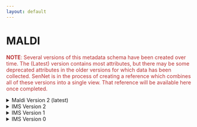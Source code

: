 ```yaml
--- 
layout: default 
---
```

# MALDI 

<span style="color:#ba3030"><b>NOTE</b>: Several versions of this metadata schema have been created over time.  The (Latest) version contains most attributes, but there may be some deprecated attributes in the older versions for which data has been collected.  SenNet is in the process of creating a reference which combines all of these versions into a single view.  That reference will be available here once completed.</span>

<details markdown="1"><summary> Maldi Version 2 (latest) </summary>

## Maldi Version 2 (latest) 

| Attribute                                           | Type      | Description                                                                                                                                                                                                                                                                                                                                                                                                                                                                                                                                                                           | Allowable Values                                                          | Required   |
|-----------------------------------------------------|-----------|---------------------------------------------------------------------------------------------------------------------------------------------------------------------------------------------------------------------------------------------------------------------------------------------------------------------------------------------------------------------------------------------------------------------------------------------------------------------------------------------------------------------------------------------------------------------------------------|----------------------------------------------------------------|------------|
| dataset_type                                        | Allowable Value      | The specific type of dataset being produced.                                                                                                                                                                                                                                                                                                                                                                                                                                                                                                                                          | ```10X Multiome``` ```2D Imaging Mass Cytometry``` ```ATACseq``` ```Auto-fluorescence``` ```Cell DIVE``` ```CODEX``` ```Confocal``` ```CosMx``` ```CyCIF``` ```DBiT``` ```DESI``` ```Enhanced Stimulated Raman Spectroscopy (SRS)``` ```GeoMx (nCounter)``` ```GeoMx (NGS)``` ```HiFi-Slide``` ```Histology``` ```LC-MS``` ```Light Sheet``` ```MALDI``` ```MERFISH``` ```MIBI``` ```Molecular Cartography``` ```MUSIC``` ```nanoSPLITS``` ```PhenoCycler``` ```Resolve``` ```RNAseq``` ```RNAseq (with probes)``` ```Second Harmonic Generation (SHG)``` ```SIMS``` ```SNARE-seq2``` ```Stereo-seq``` ```Thick section Multiphoton MxIF``` ```Visium (no probes)``` ```Visium (with probes)``` ```Xenium```| True       |
| analyte_class                                       | Allowable Value      | Analytes are the target molecules being measured with the assay.                                                                                                                                                                                                                                                                                                                                                                                                                                                                                                                      |  ```Chromatin``` ```DNA``` ```DNA + RNA``` ```Endogenous fluorophores``` ```Fluorochrome``` ```Lipid``` ```Metabolite``` ```Nucleic acid and protein``` ```Peptide``` ```Polysaccharide``` ```Protein``` ```RNA  ```| True       |
| acquisition_instrument_vendor                       | Allowable Value      | An acquisition instrument is the device that contains the signal detection hardware and signal processing software. Assays generate signals such as light of various intensities or color or signals representing the molecular mass.                                                                                                                                                                                                                                                                                                                                                 | ```Akoya Biosciences``` ```Andor``` ```BGI Genomics``` ```Bruker``` ```Cytiva``` ```Evident Scientific (Olympus)``` ```GE Healthcare``` ```Hamamatsu``` ```Huron Digital Pathology``` ```Illumina``` ```In-House``` ```Ionpath``` ```Keyence``` ```Leica Biosystems``` ```Leica Microsystems``` ```Motic``` ```NanoString``` ```Resolve Biosciences``` ```Sciex``` ```Standard BioTools (Fluidigm)``` ```Thermo Fisher Scientific``` ```Zeiss Microscopy``` | True       |
| acquisition_instrument_model                        | Allowable Value      | Manufacturers of an acquisition instrument may offer various versions (models) of that instrument with different features or sensitivities. Differences in features or sensitivities may be relevant to processing or interpretation of the data.                                                                                                                                                                                                                                                                                                                                     | ```Aperio AT2``` ```Aperio CS2``` ```Axio Observer 3``` ```Axio Observer 5``` ```Axio Observer 7``` ```Axio Scan.Z1``` ```BZ-X710``` ```BZ-X800``` ```BZ-X810``` ```CosMx Spatial Molecular Imager``` ```Custom: Multiphoton``` ```Digital Spatial Profiler``` ```DM6 B``` ```DNBSEQ-T7``` ```EVOS M7000``` ```HiSeq 2500``` ```HiSeq 4000``` ```Hyperion Imaging System``` ```IN Cell Analyzer 2200``` ```Lightsheet 7``` ```MALDI timsTOF Flex Prototype``` ```MIBIscope``` ```MoticEasyScan One``` ```NanoZoomer 2.0-HT``` ```NanoZoomer S210``` ```NanoZoomer S360``` ```NanoZoomer S60``` ```NanoZoomer-SQ``` ```NextSeq 2000``` ```NextSeq 500``` ```NextSeq 550``` ```NovaSeq 6000``` ```NovaSeq X``` ```NovaSeq X Plus``` ```Orbitrap Eclipse Tribrid``` ```Orbitrap Fusion Lumos Tribrid``` ```Phenocycler-Fusion 1.0``` ```Phenocycler-Fusion 2.0``` ```PhenoImager Fusion``` ```Q Exactive``` ```Q Exactive HF``` ```Q Exactive UHMR``` ```QTRAP 5500``` ```Resolve Biosciences Molecular Cartography``` ```SCN400``` ```STELLARIS 5``` ```TissueScope LE Slide Scanner``` ```Unknown``` ```VS200 Slide Scanner``` ```Xenium Analyzer``` ```Zyla 4.2 sCMOS``` | True       |
| source_storage_duration_value                       | Numeric   | How long was the source material (parent) stored, prior to this sample being processed.                                                                                                                                                                                                                                                                                                                                                                                                                                                                                               |                                                                | True       |
| source_storage_duration_unit                        | Allowable Value      | The time duration unit of measurement                                                                                                                                                                                                                                                                                                                                                                                                                                                                                                                                                 | ```hour``` ```month``` ```day``` ```minute``` ```year``` | True       |
| time_since_acquisition_instrument_calibration_value | Numeric   | The amount of time since the acqusition instrument was last serviced by the vendor. This provides a metric for assessing drift in data capture.                                                                                                                                                                                                                                                                                                                                                                                                                                       |                                                                | False      |
| time_since_acquisition_instrument_calibration_unit  | Allowable Value      | The time unit of measurement                                                                                                                                                                                                                                                                                                                                                                                                                                                                                                                                                          |```Column-by-column``` ```Not applicable``` ```Row-by-row``` ```Snake-by-columns``` ```Snake-by-rows``` | False      |
| preparation_protocol_doi                            | Textfield      | DOI for the protocols.io page that describes the assay or sample procurment and preparation. For example for an imaging assay, the protocol might include staining of a section through the creation of an OME-TIFF file. In this case the protocol would include any image processing steps required to create the OME-TIFF file. Example: https://dx.doi.org/10.17504/protocols.io.eq2lyno9qvx9/v1                                                                                                                                                                                  |                                                                | True       |
| is_targeted                                        | Allowable Value  | Specifies whether or not a specific molecule(s) is/are targeted for detection/measurement by the assay ("Yes" or "No"). The CODEX analyte is protein.                                                                                                                                                                                                                                                                                                                                                                                                                                 | ```Yes``` ```No```                                                           | True       |
| contributors_path                                   | Textfield | The path to the file with the ORCID IDs for all contributors of this dataset (e.g., "./extras/contributors.tsv" or "./contributors.tsv"). This is an internal metadata field that is just used for ingest.                                                                                                                                                                                                                                                                                                                                                                            |                                                                | True       |
| data_path                                           | Textfield | The top level directory containing the raw and/or processed data. For a single dataset upload this might be "." where as for a data upload containing multiple datasets, this would be the directory name for the respective dataset. For instance, if the data is within a directory called "TEST001-RK" use syntax "./TEST001-RK" for this field. If there are multiple directory levels, use the format "./TEST001-RK/Run1/Pass2" in which "Pass2" is the subdirectory where the single dataset's data is stored. This is an internal metadata field that is just used for ingest. |                                                                | True       |
| mass_analysis_polarity                              | Allowable Value      | The polarity of the mass analysis (positive or negative ion modes).                                                                                                                                                                                                                                                                                                                                                                                                                                                                                                                   | ```Negative and positive ion mode``` ```Negative ion mode``` ```Positive ion mode``` | True       |
| mass_resolving_power                                | Numeric   | The mass resolving power m/∆m, where ∆m is defined as the full width at half-maximum (FWHM) for a given peak with a specified mass-to-charge (m/z). (unitless)                                                                                                                                                                                                                                                                                                                                                                                                                        |                                                                | True       |
| mass-to-charge_resolving_power                      | Numeric   | The peak (m/z) used to calculate the resolving power.                                                                                                                                                                                                                                                                                                                                                                                                                                                                                                                                 |                                                                | True       |
| ion_mobility                                        | Allowable Value      | Specifies which technology was used for ion mobility spectrometry. Technologies for measuring ion mobility: Traveling Wave Ion Mobility Spectrometry (TWIMS), Trapped Ion Mobility Spectrometry (TIMS), High Field Asymmetric waveform ion Mobility Spectrometry (FAIMS), Drift Tube Ion Mobility Spectrometry (DTIMS), Structures for Lossless Ion Manipulations (SLIM), and cyclic Ion Mobility Spectrometry (cIMS).                                                                                                                                                                | ```cIMS``` ```DTIMS``` ```FAIMS``` ```SLIM``` ```TIMS``` ```TWIMS``` | False      |
| matrix_deposition_method                            | Allowable Value      | Common methods of depositing matrix for assisting in desorption and ionization in imaging mass spectrometry include robotic spotting, electrospray deposition, and sublimation.                                                                                                                                                                                                                                                                                                                                                                                                       | ```Electrospray deposition``` ```Not applicable``` ```Robotic spotting``` ```Robotic spraying``` ```Sublimation``` | True       |
| preparation_instrument_vendor                       | Allowable Value      | The manufacturer of the instrument used to prepare (staining/processing) the sample for the assay. If an automatic slide staining method was indicated this field should list the manufacturer of the instrument.                                                                                                                                                                                                                                                                                                                                                                     | ```10x Genomics``` ```Hamamatsu``` ```HTX Technologies``` ```In-House``` ```Leica Biosystems``` ```Not applicable``` ```Roche Diagnostics``` ```SunChrom``` ```Thermo Fisher Scientific``` | False      |
| preparation_instrument_model                        | Allowable Value      | Manufacturers of a staining system instrument may offer various versions (models) of that instrument with different features. Differences in features or sensitivities may be relevant to processing or interpretation of the data.                                                                                                                                                                                                                                                                                                                                                   | ```AutoStainer XL``` ```Chromium Connect``` ```Chromium Controller``` ```Chromium iX``` ```Chromium X``` ```Discovery Ultra``` ```EVOS M7000``` ```M3+ Sprayer``` ```M5 Sprayer``` ```NanoZoomer S210``` ```NanoZoomer S360``` ```NanoZoomer S60``` ```Not applicable``` ```ST5020 Multistainer``` ```Sublimator``` ```SunCollect Sprayer``` ```TM-Sprayer``` ```Visium CytAssist ```| False      |
| preparation_matrix                                  | Allowable Value      | The matrix is a compound of crystallized molecules that acts like a buffer between the sample and the ionizing probe. It also helps ionize the sample, carrying it along the flight tube so it can be detected.                                                                                                                                                                                                                                                                                                                                                                       | ```2,5-DHA (2,5-dihydroxyacetophenone)``` ```2,5-DHB (2,5-Dihydroxybenzoic acid)``` ```9-AA (9-aminoacridine)``` ```CHCA (alpha-cyano-4-hydroxy-cinnamic acid)``` ```DAN (1,5-diaminonapthalene)``` ```DMACA (4-(dimethylamino)cinnamic acid)``` ```NEDC (N-(1-naphthyl) ethylenediamine dihydrochloride)``` ```SA (sinapic acid)``` | True       |
| metadata_schema_id                                  | Textfield | The string that serves as the definitive identifier for the metadata schema version and is readily interpretable by computers for data validation and processing. Example: 22bc762a-5020-419d-b170-24253ed9e8d9                                                                                                                                                                                                                                                                                                                                                                       |                                                                | True       |
| mass-to-charge_range_low_value                      | Numeric   | The low value of the scanned mass-to-charge range, for MS1. (unitless)                                                                                                                                                                                                                                                                                                                                                                                                                                                                                                                |                                                                | False      |
| mass-to-charge_range_high_value                     | Numeric   | The high value of the scanned mass-to-charge range, for MS1. (unitless)                                                                                                                                                                                                                                                                                                                                                                                                                                                                                                               |                                                                | False      |
| analysis_protocol_doi                               | Textfield      | A DOI to a protocols.io protocol describing the software and database(s) used to process the raw data. Example: https://dx.doi.org/10.17504/protocols.io.bsu5ney6                                                                                                                                                                                                                                                                                                                                                                                                                     |                                                                | True       |
| ms_ionization_technique                             | Allowable Value      | The ionization approach (i.e., sample probing method) for performing imaging mass spectrometry.                                                                                                                                                                                                                                                                                                                                                                                                                                                                                       | ```DESI``` ```ESI``` ```HESI``` ```LA``` ```LDI``` ```MALDI``` ```MALDI-2``` ```nanoDESI``` ```SIMS-C60``` ```SIMS-H20 ```| True       |
| ms_scan_mode                                        | Allowable Value      | MS (mass spectrometry) scan mode refers to the number of steps in the separation of fragments.                                                                                                                                                                                                                                                                                                                                                                                                                                                                                        | ```MS1``` ```MS2``` ```MS3``` | True       |
| parent_sample_id                                    | Textfield | Unique SenNet or SenNet identifier of the sample (i.e., block, section or suspension) used to perform this assay. For example, for a RNAseq assay, the parent would be the suspension, whereas, for one of the imaging assays, the parent would be the tissue section. If an assay comes from multiple parent samples then this should be a comma separated list. Example: HBM386.ZGKG.235, HBM672.MKPK.442 or SNT232.UBHJ.322, SNT329.ALSK.102                                                                                                                                       |                                                                | True       |

</details>

<details markdown="1"><summary>IMS Version 2</summary>

## IMS Version 2

| Attribute                     | Type      | Description                                                                                                                                                                                                                                                                                                                                                                                           | Allowable Values                                                                | Required   |
|-------------------------------|-----------|-------------------------------------------------------------------------------------------------------------------------------------------------------------------------------------------------------------------------------------------------------------------------------------------------------------------------------------------------------------------------------------------------------|--------------------------------------------------------------------------------|------------|
| version                       | Allowable Value | Version of the schema to use when validating this metadata.                                                                                                                                                                                                                                                                                                                                           | ['2']                                                                          | True       |
| description                   | Textfield | Free-text description of this assay.                                                                                                                                                                                                                                                                                                                                                                  |                                                                                | True       |
| source_id                      | Textfield | SenNet Display ID of the source of the assayed tissue.                                                                                                                                                                                                                                                                                                                                                 |                                                                                | True       |
| tissue_id                     | Textfield | SenNet Display ID of the assayed tissue.                                                                                                                                                                                                                                                                                                                                                              |                                                                                | True       |
| execution_datetime            | Datetime  | Start date and time of assay, typically a date-time stamped folder generated by the acquisition instrument. YYYY-MM-DD hh:mm, where YYYY is the year, MM is the month with leading 0s, and DD is the day with leading 0s, hh is the hour with leading zeros, mm are the minutes with leading zeros.                                                                                                   |                                                                                | True       |
| protocols_io_doi              | Textfield | DOI for protocols.io referring to the protocol for this assay.                                                                                                                                                                                                                                                                                                                                        |                                                                                | True       |
| operator                      | Textfield | Name of the person responsible for executing the assay.                                                                                                                                                                                                                                                                                                                                               |                                                                                | True       |
| operator_email                | Textfield | Email address for the operator.                                                                                                                                                                                                                                                                                                                                                                       |                                                                                | True       |
| pi                            | Textfield | Name of the principal investigator responsible for the data.                                                                                                                                                                                                                                                                                                                                          |                                                                                | True       |
| pi_email                      | Textfield | Email address for the principal investigator.                                                                                                                                                                                                                                                                                                                                                         |                                                                                | True       |
| assay_category                | Allowable Value | Each assay is placed into one of the following 4 general categories: generation of images of microscopic entities, identification & quantitation of molecules by mass spectrometry, imaging mass spectrometry, and determination of nucleotide sequence.                                                                                                                                              | ['mass_spectrometry_imaging']                                                  | True       |
| assay_type                    | Allowable Value | The specific type of assay being executed.                                                                                                                                                                                                                                                                                                                                                            | ['MALDI-IMS', 'SIMS-IMS', 'NanoDESI', 'DESI']                                  | True       |
| analyte_class                 | Allowable Value | Analytes are the target molecules being measured with the assay.                                                                                                                                                                                                                                                                                                                                      | ['protein', 'metabolites', 'lipids', 'peptides', 'phosphopeptides', 'glycans'] | True       |
| is_targeted                   | Allowable Value | Specifies whether or not a specific molecule(s) is/are targeted for detection/measurement by the assay.                                                                                                                                                                                                                                                                                               | ['Yes','No']                                                                                | True       |
| acquisition_instrument_vendor | Textfield | An acquisition instrument is the device that contains the signal detection hardware and signal processing software. Assays generate signals such as light of various intensities or color or signals representing the molecular mass.                                                                                                                                                                 |                                                                                | True       |
| acquisition_instrument_model  | Textfield | Manufacturers of an acquisition instrument may offer various versions (models) of that instrument with different features or sensitivities. Differences in features or sensitivities may be relevant to processing or interpretation of the data.                                                                                                                                                     |                                                                                | True       |
| ms_source                     | Allowable Value | The ion source type used for surface sampling (MALDI, MALDI-2, DESI, nanoDESI or SIMS).                                                                                                                                                                                                                                                                                                               | ['MALDI', 'MALDI-2', 'LDI', 'LA', 'SIMS-C60', 'SIMS-H2O', 'DESI', 'nanoDESI']  | True       |
| polarity                      | Allowable Value | The polarity of the mass analysis (positive or negative ion modes)                                                                                                                                                                                                                                                                                                                                    | ['negative ion mode', 'positive ion mode', 'negative and positive ion mode']   | True       |
| mz_range_low_value            | Numeric   | The low value of the scanned mass range for MS1. (unitless)                                                                                                                                                                                                                                                                                                                                           |                                                                                | True       |
| mz_range_high_value           | Numeric   | The high value of the scanned mass range for MS1. (unitless)                                                                                                                                                                                                                                                                                                                                          |                                                                                | True       |
| mass_resolving_power          | Numeric   | The MS1 resolving power defined as m/âm where âm is the FWHM for a given peak with a specified m/z (m). (unitless)                                                                                                                                                                                                                                                                                |                                                                                | True       |
| mz_resolving_power            | Numeric   | The peak (m/z) used to calculate the resolving power.                                                                                                                                                                                                                                                                                                                                                 |                                                                                | True       |
| ion_mobility                  | Allowable Value | Specifies whether or not ion mobility spectrometry was performed and which technology was used. Technologies for measuring ion mobility: Traveling Wave Ion Mobility Spectrometry (TWIMS), Trapped Ion Mobility Spectrometry (TIMS), High Field Asymmetric waveform ion Mobility Spectrometry (FAIMS), Drift Tube Ion Mobility Spectrometry (DTIMS, Structures for Lossless Ion Manipulations (SLIM). | ['TIMS', 'TWIMS', 'FAIMS', 'DTIMS', 'SLIMS']                                   | False      |
| ms_scan_mode                  | Allowable Value | Scan mode refers to the number of steps in the separation of fragments.                                                                                                                                                                                                                                                                                                                               | ['MS', 'MS/MS', 'MS3']                                                         | True       |
| resolution_x_value            | Numeric   | The width of a pixel.                                                                                                                                                                                                                                                                                                                                                                                 |                                                                                | True       |
| resolution_x_unit             | Allowable Value | The unit of measurement of the width of a pixel.                                                                                                                                                                                                                                                                                                                                                      | ['nm', 'um']                                                                   | False      |
| resolution_y_value            | Numeric   | The height of a pixel                                                                                                                                                                                                                                                                                                                                                                                 |                                                                                | True       |
| resolution_y_unit             | Allowable Value | The unit of measurement of the height of a pixel.                                                                                                                                                                                                                                                                                                                                                     | ['nm', 'um']                                                                   | False      |
| preparation_type              | Textfield | Common methods of depositing matrix for MALDI imaging include robotic spotting, electrospray deposition, and spray-coating with an airbrush.                                                                                                                                                                                                                                                          |                                                                                | False      |
| preparation_instrument_vendor | Textfield | The manufacturer of the instrument used to prepare the sample for the assay.                                                                                                                                                                                                                                                                                                                          |                                                                                | False      |
| preparation_instrument_model  | Textfield | The model number/name of the instrument used to prepare the sample for the assay                                                                                                                                                                                                                                                                                                                      |                                                                                | False      |
| preparation_maldi_matrix      | Textfield | The matrix is a compound of crystallized molecules that acts like a buffer between the sample and the laser. It also helps ionize the sample, carrying it along the flight tube so it can be detected.                                                                                                                                                                                                |                                                                                | False      |
| desi_solvent                  | Textfield | Solvent composition for conducting nanospray desorption electrospray ionization (nanoDESI) or desorption electrospray ionization (DESI).                                                                                                                                                                                                                                                              |                                                                                | False      |
| desi_solvent_flow_rate        | Numeric   | The rate of flow of the solvent into a spray.                                                                                                                                                                                                                                                                                                                                                         |                                                                                | False      |
| desi_solvent_flow_rate_unit   | Allowable Value | Units of the rate of solvent flow.                                                                                                                                                                                                                                                                                                                                                                    | ['uL/minute']                                                                  | False      |
| section_prep_protocols_io_doi | Textfield | DOI for protocols.io referring to the protocol for preparing tissue sections for the assay.                                                                                                                                                                                                                                                                                                           |                                                                                | True       |
| processing_protocols_io_doi   | Textfield | DOI for analysis protocols.io for this assay.                                                                                                                                                                                                                                                                                                                                                         |                                                                                | False      |
| overall_protocols_io_doi      | Textfield | DOI for protocols.io for the overall process.                                                                                                                                                                                                                                                                                                                                                         |                                                                                | True       |
| contributors_path             | Textfield | Relative path to file with ORCID IDs for contributors for this dataset.                                                                                                                                                                                                                                                                                                                               |                                                                                | True       |
| data_path                     | Textfield | Relative path to file or directory with instrument data. Downstream processing will depend on filename extension conventions.                                                                                                                                                                                                                                                                         |                                                                                | True       |

</details>

<details markdown="1"><summary>IMS Version 1</summary>

## IMS Version 1

| Attribute                     | Type      | Description                                                                                                                                                                                                                                                                                         | Allowable Values                                                              | Required   |
|-------------------------------|-----------|-----------------------------------------------------------------------------------------------------------------------------------------------------------------------------------------------------------------------------------------------------------------------------------------------------|------------------------------------------------------------------------------|------------|
| version                       | Allowable Value | Version of the schema to use when validating this metadata.                                                                                                                                                                                                                                         | ['1']                                                                        | True       |
| description                   | Textfield | Free-text description of this assay.                                                                                                                                                                                                                                                                |                                                                              | True       |
| source_id                      | Textfield | SenNet Display ID of the source of the assayed tissue.                                                                                                                                                                                                                                               |                                                                              | True       |
| tissue_id                     | Textfield | SenNet Display ID of the assayed tissue.                                                                                                                                                                                                                                                            |                                                                              | True       |
| execution_datetime            | Datetime  | Start date and time of assay, typically a date-time stamped folder generated by the acquisition instrument. YYYY-MM-DD hh:mm, where YYYY is the year, MM is the month with leading 0s, and DD is the day with leading 0s, hh is the hour with leading zeros, mm are the minutes with leading zeros. |                                                                              | True       |
| protocols_io_doi              | Textfield | DOI for protocols.io referring to the protocol for this assay.                                                                                                                                                                                                                                      |                                                                              | True       |
| operator                      | Textfield | Name of the person responsible for executing the assay.                                                                                                                                                                                                                                             |                                                                              | True       |
| operator_email                | Textfield | Email address for the operator.                                                                                                                                                                                                                                                                     |                                                                              | True       |
| pi                            | Textfield | Name of the principal investigator responsible for the data.                                                                                                                                                                                                                                        |                                                                              | True       |
| pi_email                      | Textfield | Email address for the principal investigator.                                                                                                                                                                                                                                                       |                                                                              | True       |
| assay_category                | Allowable Value | Each assay is placed into one of the following 4 general categories: generation of images of microscopic entities, identification & quantitation of molecules by mass spectrometry, imaging mass spectrometry, and determination of nucleotide sequence.                                            | ['mass_spectrometry_imaging']                                                | True       |
| assay_type                    | Allowable Value | The specific type of assay being executed.                                                                                                                                                                                                                                                          | ['MALDI-IMS']                                                                | True       |
| analyte_class                 | Allowable Value | Analytes are the target molecules being measured with the assay.                                                                                                                                                                                                                                    | ['protein', 'metabolites', 'lipids']                                         | True       |
| is_targeted                   | Allowable Value | Specifies whether or not a specific molecule(s) is/are targeted for detection/measurement by the assay.                                                                                                                                                                                             | ['Yes','No']                                                                              | True       |
| acquisition_instrument_vendor | Textfield | An acquisition instrument is the device that contains the signal detection hardware and signal processing software. Assays generate signals such as light of various intensities or color or signals representing the molecular mass.                                                               |                                                                              | True       |
| acquisition_instrument_model  | Textfield | Manufacturers of an acquisition instrument may offer various versions (models) of that instrument with different features or sensitivities. Differences in features or sensitivities may be relevant to processing or interpretation of the data.                                                   |                                                                              | True       |
| ms_source                     | Allowable Value | The ion source type used for surface sampling (MALDI, MALDI-2, DESI, or SIMS) or LC-MS/MS data acquisition (nESI)                                                                                                                                                                                   | ['MALDI', 'MALDI-2', 'DESI', 'SIMS', 'nESI']                                 | True       |
| polarity                      | Allowable Value | The polarity of the mass analysis (positive or negative ion modes)                                                                                                                                                                                                                                  | ['negative ion mode', 'positive ion mode', 'negative and positive ion mode'] | True       |
| mz_range_low_value            | Numeric   | The low value of the scanned mass range for MS1. (unitless)                                                                                                                                                                                                                                         |                                                                              | True       |
| mz_range_high_value           | Numeric   | The high value of the scanned mass range for MS1. (unitless)                                                                                                                                                                                                                                        |                                                                              | True       |
| resolution_x_value            | Numeric   | The width of a pixel.                                                                                                                                                                                                                                                                               |                                                                              | True       |
| resolution_x_unit             | Allowable Value | The unit of measurement of the width of a pixel.                                                                                                                                                                                                                                                    | ['nm', 'um']                                                                 | False      |
| resolution_y_value            | Numeric   | The height of a pixel                                                                                                                                                                                                                                                                               |                                                                              | True       |
| resolution_y_unit             | Allowable Value | The unit of measurement of the height of a pixel.                                                                                                                                                                                                                                                   | ['nm', 'um']                                                                 | False      |
| preparation_type              | Textfield | Common methods of depositing matrix for MALDI imaging include robotic spotting, electrospray deposition, and spray-coating with an airbrush.                                                                                                                                                        |                                                                              | True       |
| preparation_instrument_vendor | Textfield | The manufacturer of the instrument used to prepare the sample for the assay.                                                                                                                                                                                                                        |                                                                              | True       |
| preparation_instrument_model  | Textfield | The model number/name of the instrument used to prepare the sample for the assay                                                                                                                                                                                                                    |                                                                              | True       |
| preparation_maldi_matrix      | Textfield | The matrix is a compound of crystallized molecules that acts like a buffer between the sample and the laser. It also helps ionize the sample, carrying it along the flight tube so it can be detected.                                                                                              |                                                                              | True       |
| section_prep_protocols_io_doi | Textfield | DOI for protocols.io referring to the protocol for preparing tissue sections for the assay.                                                                                                                                                                                                         |                                                                              | True       |
| overall_protocols_io_doi      | Textfield | DOI for protocols.io for the overall process.                                                                                                                                                                                                                                                       |                                                                              | True       |
| contributors_path             | Textfield | Relative path to file with ORCID IDs for contributors for this dataset.                                                                                                                                                                                                                             |                                                                              | True       |
| data_path                     | Textfield | Relative path to file or directory with instrument data. Downstream processing will depend on filename extension conventions.                                                                                                                                                                       |                                                                              | True       |

</details>

<details markdown="1"><summary>IMS Version 0</summary>

## IMS Version 0

| Attribute                     | Type      | Description                                                                                                                                                                                                                                                                                         | Allowable Values                                                              | Required   |
|-------------------------------|-----------|-----------------------------------------------------------------------------------------------------------------------------------------------------------------------------------------------------------------------------------------------------------------------------------------------------|------------------------------------------------------------------------------|------------|
| source_id                      | Textfield | SenNet Display ID of the source of the assayed tissue.                                                                                                                                                                                                                                               |                                                                              | True       |
| tissue_id                     | Textfield | SenNet Display ID of the assayed tissue.                                                                                                                                                                                                                                                            |                                                                              | True       |
| execution_datetime            | Datetime  | Start date and time of assay, typically a date-time stamped folder generated by the acquisition instrument. YYYY-MM-DD hh:mm, where YYYY is the year, MM is the month with leading 0s, and DD is the day with leading 0s, hh is the hour with leading zeros, mm are the minutes with leading zeros. |                                                                              | True       |
| protocols_io_doi              | Textfield | DOI for protocols.io referring to the protocol for this assay.                                                                                                                                                                                                                                      |                                                                              | True       |
| operator                      | Textfield | Name of the person responsible for executing the assay.                                                                                                                                                                                                                                             |                                                                              | True       |
| operator_email                | Textfield | Email address for the operator.                                                                                                                                                                                                                                                                     |                                                                              | True       |
| pi                            | Textfield | Name of the principal investigator responsible for the data.                                                                                                                                                                                                                                        |                                                                              | True       |
| pi_email                      | Textfield | Email address for the principal investigator.                                                                                                                                                                                                                                                       |                                                                              | True       |
| assay_category                | Allowable Value | Each assay is placed into one of the following 4 general categories: generation of images of microscopic entities, identification & quantitation of molecules by mass spectrometry, imaging mass spectrometry, and determination of nucleotide sequence.                                            | ['mass_spectrometry_imaging']                                                | True       |
| assay_type                    | Allowable Value | The specific type of assay being executed.                                                                                                                                                                                                                                                          | ['MALDI-IMS']                                                                | True       |
| analyte_class                 | Allowable Value | Analytes are the target molecules being measured with the assay.                                                                                                                                                                                                                                    | ['protein', 'metabolites', 'lipids']                                         | True       |
| is_targeted                   | Allowable Value | Specifies whether or not a specific molecule(s) is/are targeted for detection/measurement by the assay.                                                                                                                                                                                             | ['Yes','No']                                                                              | True       |
| acquisition_instrument_vendor | Textfield | An acquisition instrument is the device that contains the signal detection hardware and signal processing software. Assays generate signals such as light of various intensities or color or signals representing the molecular mass.                                                               |                                                                              | True       |
| acquisition_instrument_model  | Textfield | Manufacturers of an acquisition instrument may offer various versions (models) of that instrument with different features or sensitivities. Differences in features or sensitivities may be relevant to processing or interpretation of the data.                                                   |                                                                              | True       |
| ms_source                     | Allowable Value | The ion source type used for surface sampling (MALDI, MALDI-2, DESI, or SIMS) or LC-MS/MS data acquisition (nESI)                                                                                                                                                                                   | ['MALDI', 'MALDI-2', 'DESI', 'SIMS', 'nESI']                                 | True       |
| polarity                      | Allowable Value | The polarity of the mass analysis (positive or negative ion modes)                                                                                                                                                                                                                                  | ['negative ion mode', 'positive ion mode', 'negative and positive ion mode'] | True       |
| mz_range_low_value            | Numeric   | The low value of the scanned mass range for MS1. (unitless)                                                                                                                                                                                                                                         |                                                                              | True       |
| mz_range_high_value           | Numeric   | The high value of the scanned mass range for MS1. (unitless)                                                                                                                                                                                                                                        |                                                                              | True       |
| resolution_x_value            | Numeric   | The width of a pixel.                                                                                                                                                                                                                                                                               |                                                                              | True       |
| resolution_x_unit             | Allowable Value | The unit of measurement of the width of a pixel.                                                                                                                                                                                                                                                    | ['nm', 'um']                                                                 | False      |
| resolution_y_value            | Numeric   | The height of a pixel                                                                                                                                                                                                                                                                               |                                                                              | True       |
| resolution_y_unit             | Allowable Value | The unit of measurement of the height of a pixel.                                                                                                                                                                                                                                                   | ['nm', 'um']                                                                 | False      |
| preparation_type              | Textfield | Common methods of depositing matrix for MALDI imaging include robotic spotting, electrospray deposition, and spray-coating with an airbrush.                                                                                                                                                        |                                                                              | True       |
| preparation_instrument_vendor | Textfield | The manufacturer of the instrument used to prepare the sample for the assay.                                                                                                                                                                                                                        |                                                                              | True       |
| preparation_instrument_model  | Textfield | The model number/name of the instrument used to prepare the sample for the assay                                                                                                                                                                                                                    |                                                                              | True       |
| preparation_maldi_matrix      | Textfield | The matrix is a compound of crystallized molecules that acts like a buffer between the sample and the laser. It also helps ionize the sample, carrying it along the flight tube so it can be detected.                                                                                              |                                                                              | True       |
| section_prep_protocols_io_doi | Textfield | DOI for protocols.io referring to the protocol for preparing tissue sections for the assay.                                                                                                                                                                                                         |                                                                              | True       |
| overall_protocols_io_doi      | Textfield | DOI for protocols.io for the overall process.                                                                                                                                                                                                                                                       |                                                                              | True       |
| contributors_path             | Textfield | Relative path to file with ORCID IDs for contributors for this dataset.                                                                                                                                                                                                                             |                                                                              | True       |
| data_path                     | Textfield | Relative path to file or directory with instrument data. Downstream processing will depend on filename extension conventions.                                                                                                                                                                       |                                                                              | True       |

</details>
